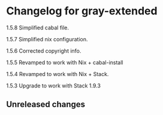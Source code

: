 # Changelog for gray-extended

1.5.8 Simplified cabal file.

1.5.7 Simplified nix configuration.

1.5.6 Corrected copyright info.

1.5.5 Revamped to work with Nix + cabal-install

1.5.4 Revamped to work with Nix + Stack.

1.5.3 Upgrade to work with Stack 1.9.3

## Unreleased changes
